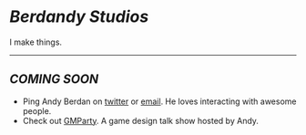 # *Berdandy Studios*

I make things.

---

## *COMING SOON*

- Ping Andy Berdan on [twitter](http://twitter.com/andyberdan) or [email](mailto:andy@berdan.ca). He loves interacting with awesome people.
- Check out [GMParty](http://gmparty.com). A game design talk show hosted by Andy.
